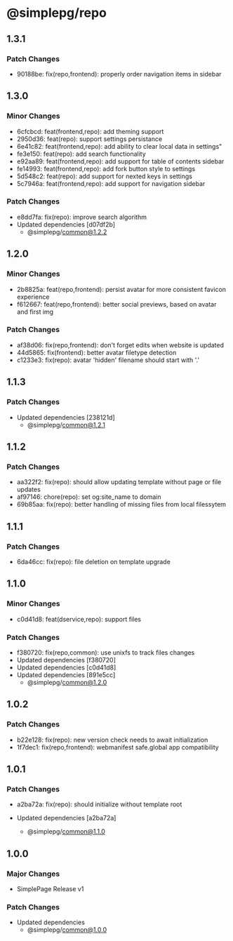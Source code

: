 # @simplepg/repo

## 1.3.1

### Patch Changes

- 90188be: fix(repo,frontend): properly order navigation items in sidebar

## 1.3.0

### Minor Changes

- 6cfcbcd: feat(frontend,repo): add theming support
- 2950d36: feat(repo): support settings persistance
- 6e41c82: feat(frontend,repo): add ability to clear local data in settings"
- fe3e150: feat(repo): add search functionality
- e92aa89: feat(frontend,repo): add support for table of contents sidebar
- fe14993: feat(frontend,repo): add fork button style to settings
- 5d548c2: feat(repo): add support for nexted keys in settings
- 5c7946a: feat(frontend,repo): add support for navigation sidebar

### Patch Changes

- e8dd7fa: fix(repo): improve search algorithm
- Updated dependencies [d07df2b]
  - @simplepg/common@1.2.2

## 1.2.0

### Minor Changes

- 2b8825a: feat(repo,frontend): persist avatar for more consistent favicon experience
- f612667: feat(repo,frontend): better social previews, based on avatar and first img

### Patch Changes

- af38d06: fix(repo,frontend): don't forget edits when website is updated
- 44d5865: fix(frontend): better avatar filetype detection
- c1233e3: fix(repo): avatar 'hidden' filename should start with '.'

## 1.1.3

### Patch Changes

- Updated dependencies [238121d]
  - @simplepg/common@1.2.1

## 1.1.2

### Patch Changes

- aa322f2: fix(repo): should allow updating template without page or file updates
- af97146: chore(repo): set og:site_name to domain
- 69b85aa: fix(repo): better handling of missing files from local filessytem

## 1.1.1

### Patch Changes

- 6da46cc: fix(repo): file deletion on template upgrade

## 1.1.0

### Minor Changes

- c0d41d8: feat(dservice,repo): support files

### Patch Changes

- f380720: fix(repo,common): use unixfs to track files changes
- Updated dependencies [f380720]
- Updated dependencies [c0d41d8]
- Updated dependencies [891e5cc]
  - @simplepg/common@1.2.0

## 1.0.2

### Patch Changes

- b22e128: fix(repo): new version check needs to await initialization
- 1f7dec1: fix(repo,frontend): webmanifest safe.global app compatibility

## 1.0.1

### Patch Changes

- a2ba72a: fix(repo): should initialize without template root

- Updated dependencies [a2ba72a]
  - @simplepg/common@1.1.0

## 1.0.0

### Major Changes

- SimplePage Release v1

### Patch Changes

- Updated dependencies
  - @simplepg/common@1.0.0
